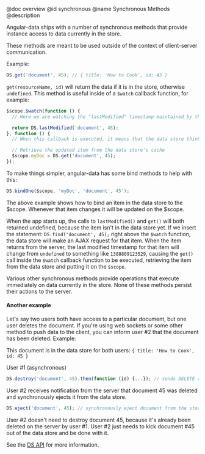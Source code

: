 @doc overview
@id synchronous
@name Synchronous Methods
@description

Angular-data ships with a number of synchronous methods that provide instance access to data currently in the store.

These methods are meant to be used outside of the context of client-server communication.

Example:

```js
DS.get('document', 45); // { title: 'How to Cook', id: 45 }
```

`get(resourceName, id)` will return the data if it is in the store, otherwise `undefined`. This method is useful inside
of a `$watch` callback function, for example:

```js
$scope.$watch(function () {
  // Here we are watching the "lastModified" timestamp maintained by the data store for this particular document

  return DS.lastModified('document', 45);
}, function () {
  // When this callback is executed, it means that the data store thinks the item changed

  // Retrieve the updated item from the data store's cache
  $scope.myDoc = DS.get('document', 45);
});
```

To make things simpler, angular-data has some bind methods to help with this:

```js
DS.bindOne($scope, 'myDoc', 'document', 45');
```

The above example shows how to bind an item in the data store to the $scope. Whenever that item changes it will be updated
on the $scope.

When the app starts up, the calls to `lastModified()` and `get()` will both returned undefined, because the item isn't in
the data store yet. If we insert the statement: `DS.find('document', 45);` right above the `$watch` function, the data store will make an
AJAX request for that item. When the item returns from the server, the last modified timestamp for that item will change
from `undefined` to something like `1388809123529`, causing the `get()` call inside the `$watch` callback function to be
executed, retrieving the item from the data store and putting it on the `$scope`.

Various other synchronous methods provide operations that execute immediately on data currently in the store. None of
these methods persist their actions to the server.

#### Another example

Let's say two users both have access to a particular document, but one user deletes the document. If you're using web
sockets or some other method to push data to the client, you can inform user #2 that the document has been
deleted. Example:

This document is in the data store for both users: `{ title: 'How to Cook', id: 45 }`

User #1 (asynchronous)
```js
DS.destroy('document', 45).then(function (id) {...}); // sends DELETE request to the server
```

User #2 receives notification from the server that document 45 was deleted and synchronously ejects it from the data store.
```js
DS.eject('document', 45); // synchronously eject document from the store
```

User #2 doesn't need to destroy document 45, because it's already been deleted on the server by user #1. User #2 just
needs to kick document #45 out of the data store and be done with it.

See the [DS API](/documentation/api/angular-data/DS) for more information.
